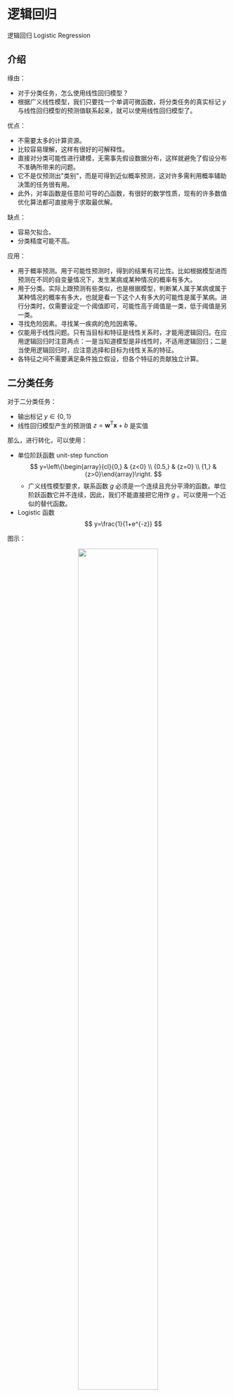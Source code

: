 
# 逻辑回归

逻辑回归 Logistic Regression


## 介绍


缘由：

- 对于分类任务，怎么使用线性回归模型？
- 根据广义线性模型，我们只要找一个单调可微函数，将分类任务的真实标记 $y$ 与线性回归模型的预测值联系起来，就可以使用线性回归模型了。


优点：

- 不需要太多的计算资源。
- 比较容易理解，这样有很好的可解释性。
- 直接对分类可能性进行建模，无需事先假设数据分布，这样就避免了假设分布不准确所带来的问题。
- 它不是仅预测出"类别"，而是可得到近似概率预测，这对许多需利用概率辅助决策的任务很有用。
- 此外，对率函数是任意阶可导的凸函数，有很好的数学性质，现有的许多数值优化算法都可直接用于求取最优解。


缺点：

- 容易欠拟合。
- 分类精度可能不高。

应用：

- 用于概率预测。用于可能性预测时，得到的结果有可比性。比如根据模型进而预测在不同的自变量情况下，发生某病或某种情况的概率有多大。
- 用于分类。实际上跟预测有些类似，也是根据模型，判断某人属于某病或属于某种情况的概率有多大，也就是看一下这个人有多大的可能性是属于某病。进行分类时，仅需要设定一个阈值即可，可能性高于阈值是一类，低于阈值是另一类。
- 寻找危险因素。寻找某一疾病的危险因素等。
- 仅能用于线性问题。只有当目标和特征是线性关系时，才能用逻辑回归。在应用逻辑回归时注意两点：一是当知道模型是非线性时，不适用逻辑回归；二是当使用逻辑回归时，应注意选择和目标为线性关系的特征。
- 各特征之间不需要满足条件独立假设，但各个特征的贡献独立计算。




## 二分类任务

对于二分类任务：

- 输出标记 $y \in\{0,1\}$
- 线性回归模型产生的预测值 $z=\boldsymbol{w}^{\mathrm{T}} \boldsymbol{x}+b$ 是实值

那么，进行转化，可以使用：

- 单位阶跃函数 unit-step function
    $$
    y=\left\{\begin{array}{cl}{0,} & {z<0} \\ {0.5,} & {z=0} \\ {1,} & {z>0}\end{array}\right.
    $$
  - 广义线性模型要求，联系函数 $g$ 必须是一个连续且充分平滑的函数。单位阶跃函数它并不连续，因此，我们不能直接把它用作 $g$ 。可以使用一个近似的替代函数。
- Logistic 函数
    $$
    y=\frac{1}{1+e^{-z}}
    $$


图示：

<p align="center">
    <img width="60%" height="70%" src="http://images.iterate.site/blog/image/180625/CgCam8lLEc.png?imageslim">
</p>

将线性模型带入 logistic 函数：


$$
y=\frac{1}{1+e^{-\left(\boldsymbol{w}^{\mathrm{T}} \boldsymbol{x}+b\right)}}
$$


$$
\ln \frac{y}{1-y}=\boldsymbol{w}^{\mathrm{T}} \boldsymbol{x}+b
$$

说明：

- 如果将 $y$ 视为样本 $\boldsymbol{x}$ 作为正例的可能性，那么 $1-y$ 就是其反例可能性
- 那么两者的比 $\frac{y}{1-y}$ 称为几率(odds) 。
  - 几率反映了作为正例的相对可能性
- 对几率取对数得到 $\ln \frac{y}{1-y}$，为对数几率 log odds，亦称 logit。
  - 由此我们可以把这个式子 $ln\frac{y}{1-y}=w^Tx+b$ 解读成：我们是在用线性回归模型的预测结果去逼近真实标记的对数几率。


### Logistic 回归

Logistic 回归：

$$
y=\frac{1}{1+e^{-\left(\boldsymbol{w}^{\mathrm{T}} \boldsymbol{x}+b\right)}}
$$


求解：

- $w$ 和 $b$

**过程：**

对于：

$$
y=\frac{1}{1+e^{-\left(\boldsymbol{w}^{\mathrm{T}} \boldsymbol{x}+b\right)}}
$$

转化为：

$$
$$

将 $y$ 视为类后验概率估计 $p(y=1|x)$。

则：

$$
\begin{aligned}
p(y=1 | \boldsymbol{x})=&\frac{1}{1+e^{-\left(\boldsymbol{w}^{\mathrm{T}} \boldsymbol{x}+b\right)}}
\\=&\frac{e^{\boldsymbol{w}^{\mathrm{T}} \boldsymbol{x}+b}}{1+e^{\boldsymbol{w}^{\mathrm{T}} \boldsymbol{x}+b}}
\end{aligned}
$$


$$
\begin{aligned}
p(y=0 | \boldsymbol{x})=&1-p(y=1 | \boldsymbol{x})
\\=&\frac{1}{1+e^{\boldsymbol{w}^{\mathrm{T}} \boldsymbol{x}+b}}
\end{aligned}
$$

$$
\begin{aligned}
\ln \frac{p(y=1 | \boldsymbol{x})}{p(y=0 | \boldsymbol{x})}=&\ln \frac{y}{1-y}
\\=&\boldsymbol{w}^{\mathrm{T}} \boldsymbol{x}+b
\end{aligned}
$$




此时，使用极大似然法来估计 $w$ 和 $b$：（为什么是这个？）

- 给定数据集 $\left\{\left(\boldsymbol{x}_{i}, y_{i}\right)\right\}_{i=1}^{m}$ ，"对数似然" (log likelihood) 为：

$$
\ell(\boldsymbol{w}, b)=\sum_{i=1}^{m} \ln p\left(y_{i} | \boldsymbol{x}_{i} ; \boldsymbol{w}, b\right)
$$



最大化"对数似然" ，即令每个样本属于其真实标记的概率越大越好。

为便于讨论，令：

- $\boldsymbol{\beta}=(\boldsymbol{w} ; b)$，$\hat{\boldsymbol{x}}=(\boldsymbol{x} ; 1)$

则 $\boldsymbol{w}^{\mathrm{T}} \boldsymbol{x}+b$ 可简写为 $\boldsymbol{\beta}^{\mathrm{T}} \hat{\boldsymbol{x}}$

- 再令 $p_{1}(\hat{\boldsymbol{x}} ; \boldsymbol{\beta})=p(y=1 | \hat{\boldsymbol{x}} ; \boldsymbol{\beta})$ ，$p_{0}(\hat{\boldsymbol{x}} ; \boldsymbol{\beta})=p(y=0 | \hat{\boldsymbol{x}} ; \boldsymbol{\beta})=1-p_{1}(\hat{\boldsymbol{x}} ; \boldsymbol{\beta})$

则上式中的似然项可重写为 ：

$$
p\left(y_{i} | \boldsymbol{x}_{i} ; \boldsymbol{w}, b\right)=y_{i} p_{1}\left(\hat{\boldsymbol{x}}_{i} ; \boldsymbol{\beta}\right)+\left(1-y_{i}\right) p_{0}\left(\hat{\boldsymbol{x}}_{i} ; \boldsymbol{\beta}\right)
$$

将上式带入对数似然函数，则：



$$
\begin{aligned}
\ell(\boldsymbol{\beta})=&\sum_{i=1}^{m}\ln\left(y_ip_1(\hat{\boldsymbol x}_i;\boldsymbol{\beta})+(1-y_i)p_0(\hat{\boldsymbol x}_i;\boldsymbol{\beta})\right)
\\=&\sum_{i=1}^{m}\ln\left(\cfrac{y_ie^{\boldsymbol{\beta}^T\hat{\boldsymbol x}_i}+1-y_i}{1+e^{\boldsymbol{\beta}^T\hat{\boldsymbol x}_i}}\right) 
\\=&\sum_{i=1}^{m}\left(\ln(y_ie^{\boldsymbol{\beta}^T\hat{\boldsymbol x}_i}+1-y_i)-\ln(1+e^{\boldsymbol{\beta}^T\hat{\boldsymbol x}_i})\right)
\\=& 
\begin{cases}
\sum_{i=1}^{m}(-\ln(1+e^{\boldsymbol{\beta}^T\hat{\boldsymbol x}_i})),  & y_i=0 \\
\sum_{i=1}^{m}(\boldsymbol{\beta}^T\hat{\boldsymbol x}_i-\ln(1+e^{\boldsymbol{\beta}^T\hat{\boldsymbol x}_i})), & y_i=1
\end{cases}
\\=&\sum_{i=1}^{m}\left(y_i\boldsymbol{\beta}^T\hat{\boldsymbol x}_i-\ln(1+e^{\boldsymbol{\beta}^T\hat{\boldsymbol x}_i})\right)
\end{aligned}
$$




说明：

- 第一行到第二行：$p_1(\hat{\boldsymbol x}_i;\boldsymbol{\beta})=\cfrac{e^{\boldsymbol{\beta}^T\hat{\boldsymbol x}_i}}{1+e^{\boldsymbol{\beta}^T\hat{\boldsymbol x}_i}},p_0(\hat{\boldsymbol x}_i;\boldsymbol{\beta})=\cfrac{1}{1+e^{\boldsymbol{\beta}^T\hat{\boldsymbol x}_i}}$
- 第三行到第四行： $y_i$=0 或 1
- 第四行到第五行：将 $y_i$=0 或 1 两种情况可以进行合并。


由于此式仍为极大似然估计的似然函数，所以最大化似然函数等价于最小化似然函数的相反数，也即在似然函数前添加负号，得到：


$$
\ell(\boldsymbol{\beta})=\sum_{i=1}^{m}\left(-y_{i} \boldsymbol{\beta}^{\mathrm{T}} \hat{\boldsymbol{x}}_{i}+\ln \left(1+e^{\boldsymbol{\beta}^{\mathrm{T}} \hat{\boldsymbol{x}}_{i}}\right)\right)
$$



此时，我们要求的就是这个对数似然函数最大的时候的 $\beta$ 值。


这个式子是关于 $\beta$ 的高阶可导连续凸函数，根据凸优化理论，经典的数值优化算法如梯度下降法 (gradient descent method) 、牛顿法 (Newton method) 等都可求得其最优解，下面使用牛顿法：

令：

$$
\boldsymbol{\beta}^{*}=\underset{\boldsymbol{\beta}}{\arg \min } \ell(\boldsymbol{\beta})
$$

对于牛顿法，其第 $t+1$ 轮迭代解的更新公式为：（没明白）


$$
\boldsymbol{\beta}^{t+1}=\boldsymbol{\beta}^{t}-\left(\frac{\partial^{2} \ell(\boldsymbol{\beta})}{\partial \boldsymbol{\beta} \partial \boldsymbol{\beta}^{\mathrm{T}}}\right)^{-1} \frac{\partial \ell(\boldsymbol{\beta})}{\partial \boldsymbol{\beta}}
$$

其中：

关于 $\boldsymbol{\beta}$  的一阶导数为：

$$
\begin{aligned}
\frac{\partial \ell(\boldsymbol{\beta})}{\partial \boldsymbol{\beta}}=&-\sum_{i=1}^{m} \hat{\boldsymbol{x}}_{i}\left(y_{i}-p_{1}\left(\hat{\boldsymbol{x}}_{i} ; \boldsymbol{\beta}\right)\right)
\\=& -\sum_{i=1}^{m}\hat{\boldsymbol x}_i(y_i-\hat{y}_i) 
\\=&\sum_{i=1}^{m}\hat{\boldsymbol x}_i(\hat{y}_i-y_i) 
\\=&{\boldsymbol X^T}(\hat{\boldsymbol y}-\boldsymbol{y})
\\=&{\boldsymbol X^T}(p_1(\boldsymbol X;\beta)-\boldsymbol{y}) 
\end{aligned}
$$

说明：


- 第一行到第二行：$p_1(\hat{\boldsymbol x}_i;\beta)=\hat{y}_i$

关于 $\boldsymbol{\beta}$  的二阶导数为

$$
\frac{\partial^{2} \ell(\boldsymbol{\beta})}{\partial \boldsymbol{\beta} \partial \boldsymbol{\beta}^{\mathrm{T}}}=\sum_{i=1}^{m} \hat{\boldsymbol{x}}_{i} \hat{\boldsymbol{x}}_{i}^{\mathrm{T}} p_{1}\left(\hat{\boldsymbol{x}}_{i} ; \boldsymbol{\beta}\right)\left(1-p_{1}\left(\hat{\boldsymbol{x}}_{i} ; \boldsymbol{\beta}\right)\right)
$$


疑问：


- 为什么 logistic 回归用交叉熵而不用欧氏距离损失，是因为前者是凸函数，后者不是

注：

- 经典线性模型的优化目标函数是最小二乘，而逻辑回归则是似然函数。

补充：

- softmax




## 逻辑回归为什么使用对数损失函数


常见的逻辑回归使用的就是对数损失函数，有很多人认为逻辑回归的损失函数式平方损失， 其实不然。

逻辑回归假设样本服从伯努利分布，进而求得满足该分布的似然函数，接着取对数求极值等。

逻辑回归推导出的经验风险函数是最小化负的似然函数，从损失函数的角度看， 就是对数损失函数。

**过程：**

逻辑回归模型：

$$
P(y=1|x;\theta)=\frac{1}{1+e^{-\theta^{T}x}}
$$

假设逻辑回归模型的概率分布是伯努利分布，其概率质量函数为：


$$
P(X=n)=
\begin{cases}
1-p, n=0\\
 p,n=1
\end{cases}
$$

则其似然函数为：

$$
L(\theta)=\prod_{i=1}^{m}
P(y=1|x_i)^{y_i}P(y=0|x_i)^{1-y_i}
$$

则对数似然函数为：

$$
\begin{aligned}
\ln L(\theta)=&\sum_{i=1}^{m}[y_i\ln{P(y=1|x_i)}+(1-y_i)\ln{P(y=0|x_i)}]
\\=&\sum_{i=1}^m[y_i\ln{P(y=1|x_i)}+(1-y_i)\ln(1-P(y=1|x_i))]
\end{aligned}
$$

对数函数在单个数据点上的定义为：

$$
\text{cost}(y,p(y|x))=-y\ln{p(y|x)-(1-y)\ln(1-p(y|x))}
$$

则全局样本损失函数为：

$$
\text{cost}(y,p(y|x)) = -\sum_{i=1}^m[y_i\ln p(y_i|x_i)+(1-y_i)\ln(1-p(y_i|x_i))]
$$

可见：

- 对数损失函数与极大似然估计的对数似然函数本质上是相同的。所以逻辑回归直接采用对数损失函数。



## 逻辑回归与朴素贝叶斯有什么区别

逻辑回归与朴素贝叶斯区别有以下几个方面：（没有很清楚）

- 逻辑回归是判别模型， 朴素贝叶斯是生成模型，所以生成和判别的所有区别它们都有。
- 朴素贝叶斯属于贝叶斯，逻辑回归是最大似然，两种概率哲学间的区别。
- 朴素贝叶斯需要条件独立假设。
- 逻辑回归需要求特征参数间是线性的。
